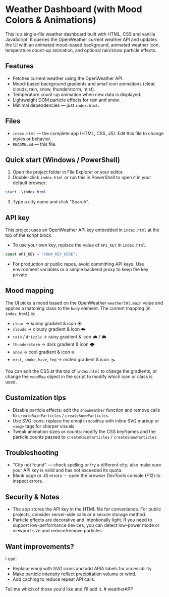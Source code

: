 # Weather Dashboard (with Mood Colors & Animations)

This is a single-file weather dashboard built with HTML, CSS and vanilla JavaScript. It queries the OpenWeather current weather API and updates the UI with an animated mood-based background, animated weather icon, temperature count-up animation, and optional rain/snow particle effects.

## Features

- Fetches current weather using the OpenWeather API.
- Mood-based background gradients and small icon animations (clear, clouds, rain, snow, thunderstorm, mist).
- Temperature count-up animation when new data is displayed.
- Lightweight DOM particle effects for rain and snow.
- Minimal dependencies — just `index.html`.

## Files

- `index.html` — the complete app (HTML, CSS, JS). Edit this file to change styles or behavior.
- `README.md` — this file.

## Quick start (Windows / PowerShell)

1. Open the project folder in File Explorer or your editor.
2. Double-click `index.html` or run this in PowerShell to open it in your default browser:

```powershell
start .\index.html
```

3. Type a city name and click "Search".

## API key

This project uses an OpenWeather API key embedded in `index.html` at the top of the script block.

- To use your own key, replace the value of `API_KEY` in `index.html`:

```js
const API_KEY = "YOUR_KEY_HERE";
```

- For production or public repos, avoid committing API keys. Use environment variables or a simple backend proxy to keep the key private.

## Mood mapping

The UI picks a mood based on the OpenWeather `weather[0].main` value and applies a matching class to the `body` element. The current mapping (in `index.html`) is:

- `clear` → sunny gradient & icon ☀️
- `clouds` → cloudy gradient & icon ☁️
- `rain` / `drizzle` → rainy gradient & icon 🌧️ / 🌦️
- `thunderstorm` → dark gradient & icon 🌩️
- `snow` → cool gradient & icon ❄️
- `mist`, `smoke`, `haze`, `fog` → muted gradient & icon 🌫️

You can edit the CSS at the top of `index.html` to change the gradients, or change the `moodMap` object in the script to modify which icon or class is used.

## Customization tips

- Disable particle effects: edit the `showWeather` function and remove calls to `createRainParticles` / `createSnowParticles`.
- Use SVG icons: replace the emoji in `moodMap` with inline SVG markup or `<img>` tags for sharper visuals.
- Tweak animation sizes or counts: modify the CSS keyframes and the particle counts passed to `createRainParticles` / `createSnowParticles`.

## Troubleshooting

- "City not found" — check spelling or try a different city; also make sure your API key is valid and has not exceeded its quota.
- Blank page or JS errors — open the browser DevTools console (F12) to inspect errors.

## Security & Notes

- The app stores the API key in the HTML file for convenience. For public projects, consider server-side calls or a secure storage method.
- Particle effects are decorative and intentionally light. If you need to support low-performance devices, you can detect low-power mode or viewport size and reduce/remove particles.

## Want improvements?

I can:

- Replace emoji with SVG icons and add ARIA labels for accessibility.
- Make particle intensity reflect precipitation volume or wind.
- Add caching to reduce repeat API calls.

Tell me which of those you'd like and I'll add it.
#   w e a t h e r A P P  
 